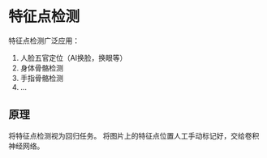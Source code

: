 # 特征点检测

特征点检测广泛应用：
1. 人脸五官定位（AI换脸，换眼等）
2. 身体骨骼检测
3. 手指骨骼检测
4. ...

## 原理
将特征点检测视为回归任务。
将图片上的特征点位置人工手动标记好，交给卷积神经网络。